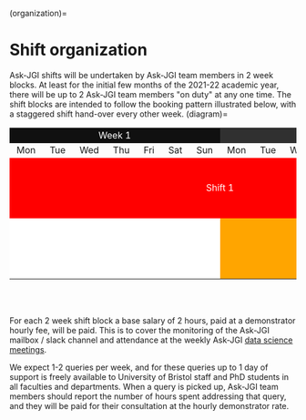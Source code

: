 (organization)=
# Shift organization

Ask-JGI shifts will be undertaken by Ask-JGI team members in 2 week blocks. 
At least for the initial few months of the 2021-22 academic year,
there will be up to 2 Ask-JGI team members "on duty" at any one time. The shift
blocks are intended to follow the booking pattern illustrated below,
with a staggered shift hand-over every other week. 
(diagram)=
<style type="text/css">
table tr#ROW1  {background-color:red; text-align:center}
table tr#ROW2  {background-color:orange; text-align:center}
table tr#ROW3  {background-color:green; text-align:center}
table td#CELLBLANK {background-color:white;}
table td#WEEK1 {background-color:#101010;color:white;text-align:center}
table td#WEEK2 {background-color:#303030;color:white;text-align:center}
table td#WEEK3 {background-color:#606060;color:white;text-align:center}
table td#WEEK4 {background-color:#808080;color:white;text-align:center}
table td#WEEK5 {background-color:#A9A9A9;color:white;text-align:center}
table td#shift1 {background-color:red; color:white; text-align:center; line-height: 100px;}
table td#shift2 {background-color:orange; color:white; text-align:center; line-height: 100px; }
table td#shift3 {background-color:green; color:white; text-align:center; line-height: 100px;}
table td#shift4 {background-color:blue; color:white; text-align:center; line-height: 100px;}
table td#shift5 {background-color:white; color:white; text-align:center; line-height: 100px;}
</style>

<table>
<tr>
        <td colspan="7" id="WEEK1">Week 1</td>
		<td colspan="7" id="WEEK2">Week 2</td>
        <td colspan="7" id="WEEK3">Week 3</td>
		<td colspan="7" id="WEEK4">Week 4</td>
		<td colspan="7" id="WEEK5">Week 5</td>
</tr>			
<tr id="CELLBLANK">
               <td>&nbsp;Mon&nbsp;</td>
               <td>&nbsp;Tue&nbsp;</td>
               <td>&nbsp;Wed&nbsp;</td>
               <td>&nbsp;Thu&nbsp;</td>
			   <td>&nbsp;Fri&nbsp;</td>
			   <td>&nbsp;Sat&nbsp;</td>
			   <td>&nbsp;Sun&nbsp;</td>
               <td>&nbsp;Mon&nbsp;</td>
               <td>&nbsp;Tue&nbsp;</td>
               <td>&nbsp;Wed&nbsp;</td>
               <td>&nbsp;Thu&nbsp;</td>
			   <td>&nbsp;Fri&nbsp;</td>
			   <td>&nbsp;Sat&nbsp;</td>
			   <td>&nbsp;Sun&nbsp;</td>
               <td>&nbsp;Mon&nbsp;</td>
               <td>&nbsp;Tue&nbsp;</td>
               <td>&nbsp;Wed&nbsp;</td>
               <td>&nbsp;Thu&nbsp;</td>
			   <td>&nbsp;Fri&nbsp;</td>
			   <td>&nbsp;Sat&nbsp;</td>
			   <td>&nbsp;Sun&nbsp;</td>
               <td>&nbsp;Mon&nbsp;</td>
               <td>&nbsp;Tue&nbsp;</td>
               <td>&nbsp;Wed&nbsp;</td>
               <td>&nbsp;Thu&nbsp;</td>
			   <td>&nbsp;Fri&nbsp;</td>
			   <td>&nbsp;Sat&nbsp;</td>
			   <td>&nbsp;Sun&nbsp;</td>
               <td>&nbsp;Mon&nbsp;</td>
               <td>&nbsp;Tue&nbsp;</td>
               <td>&nbsp;Wed&nbsp;</td>
               <td>&nbsp;Thu&nbsp;</td>
			   <td>&nbsp;Fri&nbsp;</td>
			   <td>&nbsp;Sat&nbsp;</td>
			   <td>&nbsp;Sun&nbsp;</td>
	</tr>
<tr id="ROW1">
	           <td colspan="14" id="shift1">Shift 1</td>
               <td colspan="14" id="shift3">Shift 1</td>
			   <td colspan="7" id="CELLBLANK">&nbsp;</td>
</tr>
<tr id="ROW2">
			   <td colspan="7" id="CELLBLANK">&nbsp;</td>
               <td colspan="14"  id="shift2">Shift 2</td>
               <td colspan="14" id="shift4">Shift 2</td>
</tr>
</table>
</br></br>

For each 2 week shift block a base salary of 2 hours, paid at a
demonstrator hourly fee, will
be paid.
This is to cover the monitoring of the Ask-JGI mailbox / slack channel and attendance
at the weekly Ask-JGI [data science meetings](meetings). 


We expect 1-2 queries per week, and for these queries up to
1 day of support is freely available to University of Bristol staff
and PhD students in all faculties and departments. 
When a query is picked up, Ask-JGI team members should report the number of hours
spent addressing that query, and they will be paid for their
consultation at the hourly demonstrator rate. 

